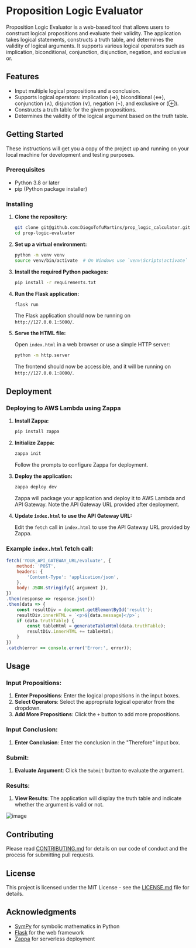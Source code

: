 # Proposition Logic Evaluator

Proposition Logic Evaluator is a web-based tool that allows users to construct logical propositions and evaluate their validity. The application takes logical statements, constructs a truth table, and determines the validity of logical arguments. It supports various logical operators such as implication, biconditional, conjunction, disjunction, negation, and exclusive or.

## Features

- Input multiple logical propositions and a conclusion.
- Supports logical operators: implication (=>), biconditional (<=>), conjunction (∧), disjunction (∨), negation (¬), and exclusive or (⊕).
- Constructs a truth table for the given propositions.
- Determines the validity of the logical argument based on the truth table.

## Getting Started

These instructions will get you a copy of the project up and running on your local machine for development and testing purposes.

### Prerequisites

- Python 3.8 or later
- pip (Python package installer)

### Installing

1. **Clone the repository:**

    ```sh
    git clone git@github.com:DiogoTofuMartins/prop_logic_calculator.git
    cd prop-logic-evaluator
    ```

2. **Set up a virtual environment:**

    ```sh
    python -m venv venv
    source venv/bin/activate  # On Windows use `venv\Scripts\activate`
    ```

3. **Install the required Python packages:**

    ```sh
    pip install -r requirements.txt
    ```

4. **Run the Flask application:**

    ```sh
    flask run
    ```

    The Flask application should now be running on `http://127.0.0.1:5000/`.

5. **Serve the HTML file:**

    Open `index.html` in a web browser or use a simple HTTP server:

    ```sh
    python -m http.server
    ```

    The frontend should now be accessible, and it will be running on `http://127.0.0.1:8000/`.

## Deployment

### Deploying to AWS Lambda using Zappa

1. **Install Zappa:**

    ```sh
    pip install zappa
    ```

2. **Initialize Zappa:**

    ```sh
    zappa init
    ```

    Follow the prompts to configure Zappa for deployment.

3. **Deploy the application:**

    ```sh
    zappa deploy dev
    ```

    Zappa will package your application and deploy it to AWS Lambda and API Gateway. Note the API Gateway URL provided after deployment.

4. **Update `index.html` to use the API Gateway URL:**

    Edit the `fetch` call in `index.html` to use the API Gateway URL provided by Zappa.

### Example `index.html` fetch call:

```javascript
fetch('YOUR_API_GATEWAY_URL/evaluate', {
    method: 'POST',
    headers: {
        'Content-Type': 'application/json',
    },
    body: JSON.stringify({ argument }),
})
.then(response => response.json())
.then(data => {
    const resultDiv = document.getElementById('result');
    resultDiv.innerHTML = `<p>${data.message}</p>`;
    if (data.truthTable) {
        const tableHtml = generateTableHtml(data.truthTable);
        resultDiv.innerHTML += tableHtml;
    }
})
.catch(error => console.error('Error:', error));
```

## Usage

### Input Propositions:
1. **Enter Propositions**: Enter the logical propositions in the input boxes.
2. **Select Operators**: Select the appropriate logical operator from the dropdown.
3. **Add More Propositions**: Click the `+` button to add more propositions.

### Input Conclusion:
1. **Enter Conclusion**: Enter the conclusion in the "Therefore" input box.

### Submit:
1. **Evaluate Argument**: Click the `Submit` button to evaluate the argument.

### Results:
1. **View Results**: The application will display the truth table and indicate whether the argument is valid or not.

![image](https://github.com/DiogoTofuMartins/prop_logic_calculator/assets/72625639/017ad4a4-0ecd-454d-a1af-39e87acc279b)


## Contributing

Please read [CONTRIBUTING.md](CONTRIBUTING.md) for details on our code of conduct and the process for submitting pull requests.

## License

This project is licensed under the MIT License - see the [LICENSE.md](LICENSE.md) file for details.

## Acknowledgments

- [SymPy](https://www.sympy.org/en/index.html) for symbolic mathematics in Python
- [Flask](https://flask.palletsprojects.com/en/2.0.x/) for the web framework
- [Zappa](https://github.com/zappa/Zappa) for serverless deployment
